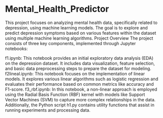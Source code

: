 # Mental_Health_Predictor
This project focuses on analyzing mental health data, specifically related to depression, using machine learning models. The goal is to explore and predict depression symptoms based on various features within the dataset using multiple machine learning algorithms.
Project Overview
The project consists of three key components, implemented through Jupyter notebooks:

f1.ipynb: This notebook provides an initial exploratory data analysis (EDA) on the depression dataset. It includes data visualization, feature selection, and basic data preprocessing steps to prepare the dataset for modeling.
f2lineal.ipynb: This notebook focuses on the implementation of linear models. It explores various linear algorithms such as logistic regression and evaluates their performance based on common metrics like accuracy and F1-score.
f3_rbf.ipynb: In this notebook, a non-linear approach is employed using the Radial Basis Function (RBF) kernel with models like Support Vector Machines (SVM) to capture more complex relationships in the data.
Additionally, the Python script h1.py contains utility functions that assist in running experiments and processing data.
